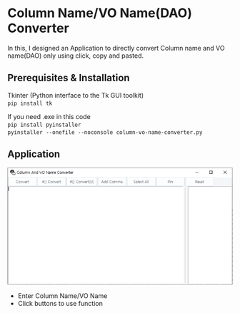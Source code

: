 # Column Name/VO Name(DAO) Converter
In this, I designed an Application to directly convert Column name and VO name(DAO) only using click, copy and pasted.

## Prerequisites & Installation
Tkinter (Python interface to the Tk GUI toolkit)  
`pip install tk`

If you need .exe in this code  
`pip install pyinstaller`  
`pyinstaller --onefile --noconsole column-vo-name-converter.py`

## Application
![application image](application.png)

- Enter Column Name/VO Name
- Click buttons to use function